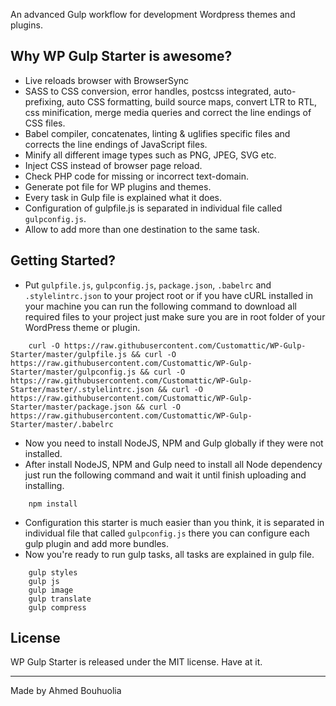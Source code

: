 An advanced Gulp workflow for development Wordpress themes and plugins.

## Why WP Gulp Starter is awesome?

* Live reloads browser with BrowserSync
* SASS to CSS conversion, error handles, postcss integrated, auto-prefixing, auto CSS formatting, build source maps, convert LTR to RTL, css minification, merge media queries and correct the line endings of CSS files.
* Babel compiler, concatenates, linting & uglifies specific files and corrects the line endings of JavaScript files.
* Minify all different image types such as PNG, JPEG, SVG etc.
* Inject CSS instead of browser page reload.
* Check PHP code for missing or incorrect text-domain.
* Generate pot file for WP plugins and themes.
* Every task in Gulp file is explained what it does.
* Configuration of gulpfile.js is separated in individual file called `gulpconfig.js`.
* Allow to add more than one destination to the same task.

## Getting Started?

* Put `gulpfile.js`, `gulpconfig.js`, `package.json`, `.babelrc` and  `.stylelintrc.json` to your project root or if you have cURL installed in your machine you can run the following command to download all required files to your project just make sure you are in root folder of your WordPress theme or plugin.

```
    curl -O https://raw.githubusercontent.com/Customattic/WP-Gulp-Starter/master/gulpfile.js && curl -O https://raw.githubusercontent.com/Customattic/WP-Gulp-Starter/master/gulpconfig.js && curl -O https://raw.githubusercontent.com/Customattic/WP-Gulp-Starter/master/.stylelintrc.json && curl -O https://raw.githubusercontent.com/Customattic/WP-Gulp-Starter/master/package.json && curl -O https://raw.githubusercontent.com/Customattic/WP-Gulp-Starter/master/.babelrc
```

* Now you need to install NodeJS, NPM and Gulp globally if they were not installed.
* After install NodeJS, NPM and Gulp need to install all Node dependency just run the following command and wait it until finish uploading and installing.

```
    npm install
```

* Configuration this starter is much easier than you think, it is separated in individual file that called `gulpconfig.js` there you can configure each gulp plugin and add more bundles.
* Now you're ready to run gulp tasks, all tasks are explained in gulp file.

```
    gulp styles
    gulp js
    gulp image
    gulp translate
    gulp compress
```

## License

WP Gulp Starter is released under the MIT license. Have at it.

-------

Made by Ahmed Bouhuolia
